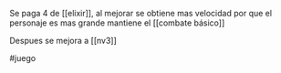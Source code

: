 Se paga 4 de [[elixir]], al mejorar se obtiene mas velocidad por que el personaje es mas grande
mantiene el [[combate básico]]

Despues se mejora a [[nv3]]

#juego